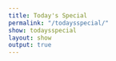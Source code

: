 ```yaml
---
title: Today's Special
permalink: "/todaysspecial/"
show: todaysspecial
layout: show
output: true
---
```

